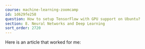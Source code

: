 ```yaml
---
course: machine-learning-zoomcamp
id: 1d629fe258
question: How to setup TensorFlow with GPU support on Ubuntu?
section: 8. Neural Networks and Deep Learning
sort_order: 2720
---
```


Here is an article that worked for me:

